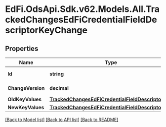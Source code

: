 # EdFi.OdsApi.Sdk.v62.Models.All.TrackedChangesEdFiCredentialFieldDescriptorKeyChange

## Properties

Name | Type | Description | Notes
------------ | ------------- | ------------- | -------------
**Id** | **string** | Resource identifier | [optional] 
**ChangeVersion** | **decimal** | Change version | [optional] 
**OldKeyValues** | [**TrackedChangesEdFiCredentialFieldDescriptorKey**](TrackedChangesEdFiCredentialFieldDescriptorKey.md) |  | [optional] 
**NewKeyValues** | [**TrackedChangesEdFiCredentialFieldDescriptorKey**](TrackedChangesEdFiCredentialFieldDescriptorKey.md) |  | [optional] 

[[Back to Model list]](../../README.md#documentation-for-models) [[Back to API list]](../../README.md#documentation-for-api-endpoints) [[Back to README]](../../README.md)

